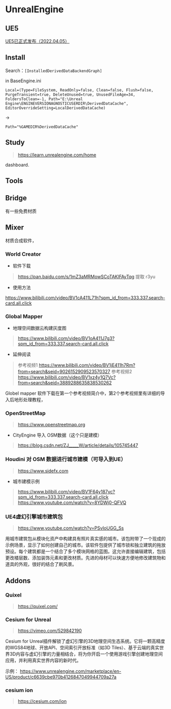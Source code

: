 # UnrealEngine

## UE5

[UE5已正式发布（2022.04.05）](./UE5.md)


## Install

Search：`[InstalledDerivedDataBackendGraph]`

in BaseEngine.ini
```
Local=(Type=FileSystem, ReadOnly=false, Clean=false, Flush=false, PurgeTransient=true, DeleteUnused=true, UnusedFileAge=34, FoldersToClean=-1, Path="E:\Unreal Engine\ENGINEVERSIONAGNOSTICUSERDIR\DerivedDataCache", EditorOverrideSetting=LocalDerivedDataCache)
```
->
```
Path="%GAMEDIR%DerivedDataCache"
```


## Study

> https://learn.unrealengine.com/home


dashboard.

## Tools

## Bridge

有一些免费材质


## Mixer

材质合成软件，


### World Creator

- 软件下载

> https://pan.baidu.com/s/1mZ3aMRMowSCoTAKlFAyTqg
> 提取 r3yu

- 使用方法

https://www.bilibili.com/video/BV1cA411L71h?spm_id_from=333.337.search-card.all.click

### Global Mapper

- 地理空间数据云构建灰度图

> https://www.bilibili.com/video/BV1oA411J7g3?spm_id_from=333.337.search-card.all.click

- 延伸阅读

> 参考视频1 https://www.bilibili.com/video/BV1jE411h7Rm?from=search&seid=9026152909523570327
> 参考视频2 https://www.bilibili.com/video/BV1xz4y1Q7Vc?from=search&seid=3889288635838530262

Globel mapper 软件下载在第一个参考视频简介中，第2个参考视频里有详细的导入后地形处理教程，


### OpenStreetMap

> https://www.openstreetmap.org


- CityEngine 导入 OSM数据（这个只是建模）

> https://blog.csdn.net/ZJ_____W/article/details/105745447


### Houdini 对 OSM 数据进行城市建模（可导入到UE）


> https://www.sidefx.com


- 城市建模示例

> https://www.bilibili.com/video/BV1F64y187yc?spm_id_from=333.337.search-card.all.click
> https://www.youtube.com/watch?v=8YDWj0-QFVQ

### UE4虚幻引擎城市建筑包

> https://www.youtube.com/watch?v=PSvIoUGG_Ss

用城市建筑包从模块化资产中构建具有照片真实感的城市。该包附带了一个现成的示例场景，显示了如何创建自己的城市。该软件包提供了城市锁和独立建筑的拖放预设。每个建筑都是一个结合了多个模块网格的蓝图。这允许直接编辑建筑，包括更改楼层数、添加装饰元素和更改材质。先进的母材可以快速方便地修改建筑物和道具的外观，很好的结合了刷风景。


## Addons


### Quixel

> https://quixel.com/




### Cesium for Unreal

> https://vimeo.com/529842190

Cesium for Unreal插件解锁了虚幻引擎的3D地理空间生态系统。它将一颗高精度的WGS84地球、开放API、空间索引开放标准（如3D Tiles）、基于云端的真实世界3D内容与虚幻引擎的力量相结合，将为你开启一个使用游戏引擎创建地理空间应用，并利用真实世界内容的新时代。

示例： https://www.unrealengine.com/marketplace/en-US/product/c6639cbe970b4126847049944709a27a

### cesium ion

> https://cesium.com/ion
